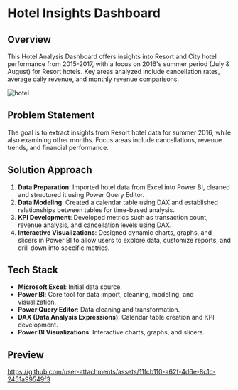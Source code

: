 # Hotel Insights Dashboard

## Overview
This Hotel Analysis Dashboard offers insights into Resort and City hotel performance from 2015-2017, with a focus on 2016's summer period (July & August) for Resort hotels. Key areas analyzed include cancellation rates, average daily revenue, and monthly revenue comparisons.

![hotel](https://github.com/user-attachments/assets/0805b1db-92fc-433c-bf4f-09f866a2c26e)

## Problem Statement
The goal is to extract insights from Resort hotel data for summer 2016, while also examining other months. Focus areas include cancellations, revenue trends, and financial performance.

## Solution Approach
1. **Data Preparation**: Imported hotel data from Excel into Power BI, cleaned and structured it using Power Query Editor.
2. **Data Modeling**: Created a calendar table using DAX and established relationships between tables for time-based analysis.
3. **KPI Development**: Developed metrics such as transaction count, revenue analysis, and cancellation levels using DAX.
4. **Interactive Visualizations**: Designed dynamic charts, graphs, and slicers in Power BI to allow users to explore data, customize reports, and drill down into specific metrics.

## Tech Stack
- **Microsoft Excel**: Initial data source.
- **Power BI**: Core tool for data import, cleaning, modeling, and visualization.
- **Power Query Editor**: Data cleaning and transformation.
- **DAX (Data Analysis Expressions)**: Calendar table creation and KPI development.
- **Power BI Visualizations**: Interactive charts, graphs, and slicers.

## Preview
https://github.com/user-attachments/assets/11fcb110-a62f-4d6e-8c1c-2451a99549f3
